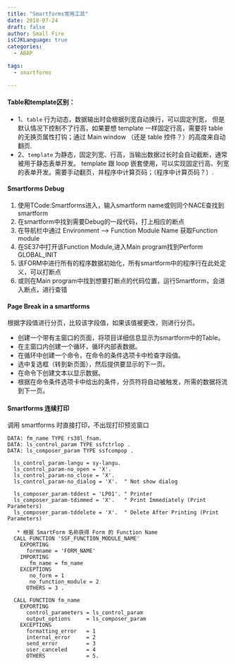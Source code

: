 ```yaml
---
title: "Smartforms常用工具"
date: 2018-07-24
draft: false
author: Small Fire
isCJKLanguage: true
categories: 
  - ABAP

tags: 
  - smartforms

---
```


#### Table和template区别：

- 1、`table` 行为动态，数据输出时会根据列宽自动换行，可以固定列宽，
  但是默认情况下控制不了行高，如果要想 template 一样固定行高，需要将 table 的无换页属性打钩；通过 Main window （还是 table 控件？）的高度来自动翻页.
- 2、`template` 为静态，固定列宽、行高，当输出数据过长时会自动截断，通常被用于静态表单开发。
  template 跟 loop 嵌套使用，可以实现固定行高、列宽的表单开发。需要手动翻页，并程序中计算页码；（程序中计算页码？）.

#### Smartforms Debug

1. 使用TCode:Smartforms进入，输入smartform name或则同个NACE查找到smartform
2. 在smartform中找到需要Debug的一段代码，打上相应的断点
3. 在导航栏中通过 Environment –> Function Module Name 获取Function module
4. 在SE37中打开该Function Module,进入Main program找到Perform GLOBAL_INIT
5. 该FORM中进行所有的程序数据初始化，所有smartform中的程序行在此处定义，可以打断点
6. 或则在Main program中找到想要打断点的代码位置，运行Smartform，会进入断点，进行查错

#### Page Break in a smartforms

根据字段值进行分页，比较该字段值，如果该值被更改，则进行分页。

- 创建一个带有主窗口的页面，将项目详细信息显示为smartform中的Table。
- 在主窗口内创建一个循环，循环内部表数据。
- 在循环中创建一个命令，在命令的条件选项卡中检查字段值。
- 选中复选框（转到新页面），然后提供要显示的下一页。
- 在命令下创建文本以显示数据。
- 根据在命令条件选项卡中给出的条件，分页符将自动被触发，所需的数据将流到下一页。

#### Smartforms 连续打印

调用 smartforms 时直接打印，不出现打印预览窗口

```JS
DATA: fm_name TYPE rs38l_fnam.
DATA: ls_control_param TYPE ssfctrlop .
DATA: ls_composer_param TYPE ssfcompop .
	
  ls_control_param-langu = sy-langu.
  ls_control_param-no_open = 'X'.
  ls_control_param-no_close = 'X'.
  ls_control_param-no_dialog = 'X'.  " Not show dialog

  ls_composer_param-tddest = 'LP01'. " Printer
  ls_composer_param-tdimmed = 'X'.   " Print Immediately (Print Parameters)
  ls_composer_param-tddelete = 'X'.  " Delete After Printing (Print Parameters)
   
   * 根据 SmartForm 名称获得 Form 的 Function Name
  CALL FUNCTION 'SSF_FUNCTION_MODULE_NAME'
    EXPORTING
      formname = 'FORM_NAME'
    IMPORTING
       fm_name = fm_name
    EXCEPTIONS
       no_form = 1
       no_function_module = 2
      OTHERS = 3 .
      
  CALL FUNCTION fm_name
    EXPORTING
      control_parameters = ls_control_param
      output_options     = ls_composer_param
    EXCEPTIONS
      formatting_error   = 1
      internal_error     = 2
      send_error         = 3
      user_canceled      = 4
      OTHERS             = 5.
```

